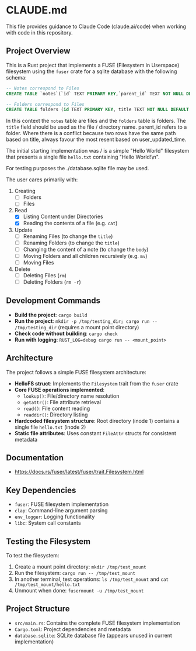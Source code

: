 # CLAUDE.md

This file provides guidance to Claude Code (claude.ai/code) when working with code in this repository.

## Project Overview

This is a Rust project that implements a FUSE (Filesystem in Userspace) filesystem using the `fuser` crate for a sqlite database with the following schema:

```sql
-- Notes correspond to Files
CREATE TABLE `notes`(`id` TEXT PRIMARY KEY,`parent_id` TEXT NOT NULL DEFAULT "",`title` TEXT NOT NULL DEFAULT "",`body` TEXT NOT NULL DEFAULT "",`created_time` INT NOT NULL,`updated_time` INT NOT NULL,`is_conflict` INT NOT NULL DEFAULT 0,`latitude` NUMERIC NOT NULL DEFAULT 0,`longitude` NUMERIC NOT NULL DEFAULT 0,`altitude` NUMERIC NOT NULL DEFAULT 0,`author` TEXT NOT NULL DEFAULT "",`source_url` TEXT NOT NULL DEFAULT "",`is_todo` INT NOT NULL DEFAULT 0,`todo_due` INT NOT NULL DEFAULT 0,`todo_completed` INT NOT NULL DEFAULT 0,`source` TEXT NOT NULL DEFAULT "",`source_application` TEXT NOT NULL DEFAULT "",`application_data` TEXT NOT NULL DEFAULT "",`order` NUMERIC NOT NULL DEFAULT 0,`user_created_time` INT NOT NULL DEFAULT 0,`user_updated_time` INT NOT NULL DEFAULT 0,`encryption_cipher_text` TEXT NOT NULL DEFAULT "",`encryption_applied` INT NOT NULL DEFAULT 0,`markup_language` INT NOT NULL DEFAULT 1,`is_shared` INT NOT NULL DEFAULT 0, share_id TEXT NOT NULL DEFAULT "", conflict_original_id TEXT NOT NULL DEFAULT "", master_key_id TEXT NOT NULL DEFAULT "", `user_data` TEXT NOT NULL DEFAULT "", `deleted_time` INT NOT NULL DEFAULT 0);

-- Folders correspond to Files
CREATE TABLE folders (id TEXT PRIMARY KEY, title TEXT NOT NULL DEFAULT "", created_time INT NOT NULL, updated_time INT NOT NULL, user_created_time INT NOT NULL DEFAULT 0, user_updated_time INT NOT NULL DEFAULT 0, encryption_cipher_text TEXT NOT NULL DEFAULT "", encryption_applied INT NOT NULL DEFAULT 0, parent_id TEXT NOT NULL DEFAULT "", is_shared INT NOT NULL DEFAULT 0, share_id TEXT NOT NULL DEFAULT "", master_key_id TEXT NOT NULL DEFAULT "", icon TEXT NOT NULL DEFAULT "", `user_data` TEXT NOT NULL DEFAULT "", `deleted_time` INT NOT NULL DEFAULT 0);
```

In this context the `notes` table are files and the `folders` table is folders. The `title` field should be used as the file / directory name. parent_id refers to a folder. Where there is a conflict because two rows have the same path based on title, always favour the most resent based on user_updated_time.

The initial starting implementation was / is a simple "Hello World" filesystem that presents a single file `hello.txt` containing "Hello World!\n".

For testing purposes the ./database.sqlite file may be used.

The user cares primarily with:

1. Creating
    - [ ] Folders
    - [ ] Files
2. Read
    - [X] Listing Content under Directories
    - [X] Reading the contents of a file (e.g. `cat`)
3. Update
    - [ ] Renaming Files (to change the `title`)
    - [ ] Renaming Folders (to change the `title`)
    - [ ] Changing the content of a note (to change the `body`)
    - [ ] Moving Folders and all children recursively (e.g. `mv`)
    - [ ] Moving Files
4. Delete
    - [ ] Deleting Files (`rm`)
    - [ ] Deleting Folders (`rm -r`)

## Development Commands

- **Build the project**: `cargo build`
- **Run the project**: `mkdir -p /tmp/testing_dir; cargo run -- /tmp/testing_dir` (requires a mount point directory)
- **Check code without building**: `cargo check`
- **Run with logging**: `RUST_LOG=debug cargo run -- <mount_point>`

## Architecture

The project follows a simple FUSE filesystem architecture:

- **HelloFS struct**: Implements the `Filesystem` trait from the `fuser` crate
- **Core FUSE operations implemented**:
  - `lookup()`: File/directory name resolution
  - `getattr()`: File attribute retrieval
  - `read()`: File content reading
  - `readdir()`: Directory listing
- **Hardcoded filesystem structure**: Root directory (inode 1) contains a single file `hello.txt` (inode 2)
- **Static file attributes**: Uses constant `FileAttr` structs for consistent metadata

## Documentation

  * https://docs.rs/fuser/latest/fuser/trait.Filesystem.html

## Key Dependencies

- `fuser`: FUSE filesystem implementation
- `clap`: Command-line argument parsing
- `env_logger`: Logging functionality
- `libc`: System call constants

## Testing the Filesystem

To test the filesystem:
1. Create a mount point directory: `mkdir /tmp/test_mount`
2. Run the filesystem: `cargo run -- /tmp/test_mount`
3. In another terminal, test operations: `ls /tmp/test_mount` and `cat /tmp/test_mount/hello.txt`
4. Unmount when done: `fusermount -u /tmp/test_mount`

## Project Structure

- `src/main.rs`: Contains the complete FUSE filesystem implementation
- `Cargo.toml`: Project dependencies and metadata
- `database.sqlite`: SQLite database file (appears unused in current implementation)
